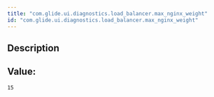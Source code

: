 ```yaml
---
title: "com.glide.ui.diagnostics.load_balancer.max_nginx_weight"
id: "com.glide.ui.diagnostics.load_balancer.max_nginx_weight"
---
```

## Description



## Value: 
```
15
```